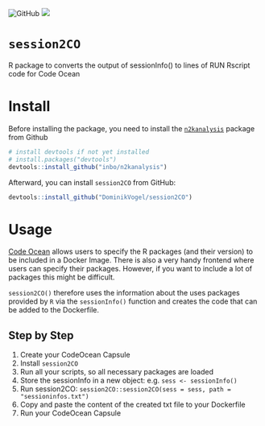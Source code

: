![GitHub](https://img.shields.io/github/license/dominikvogel/r-teaching-script.svg) ![](https://img.shields.io/github/release/DominikVogel/session2CO.svg)

# ``session2CO``
R package to converts the output of sessionInfo() to lines of RUN Rscript code for Code Ocean

# Install
Before installing the package, you need to install the [``n2kanalysis``](https://github.com/inbo/n2kanalysis) package from Github

```r
# install devtools if not yet installed
# install.packages("devtools")
devtools::install_github("inbo/n2kanalysis")
```

Afterward, you can install ```session2CO``` from GitHub:

```r
devtools::install_github("DominikVogel/session2CO")
```

# Usage
[Code Ocean](https://codeocean.com/) allows users to specify the R packages (and their version) to be included in a Docker Image. There is also a very handy frontend where users can specify their packages. However, if you want to include a lot of packages this might be difficult.

``session2CO()`` therefore uses the information about the uses packages provided by ``R`` via the ``sessionInfo()`` function and creates the code that can be added to the Dockerfile.

## Step by Step
1. Create your CodeOcean Capsule
2. Install ``session2CO``
3. Run all your scripts, so all necessary packages are loaded
4. Store the sessionInfo in a new object: e.g. ``sess <- sessionInfo()``
5. Run session2CO: ```session2CO::session2CO(sess = sess, path = "sessioninfos.txt")```
6. Copy and paste the content of the created txt file to your Dockerfile
7. Run your CodeOcean Capsule
